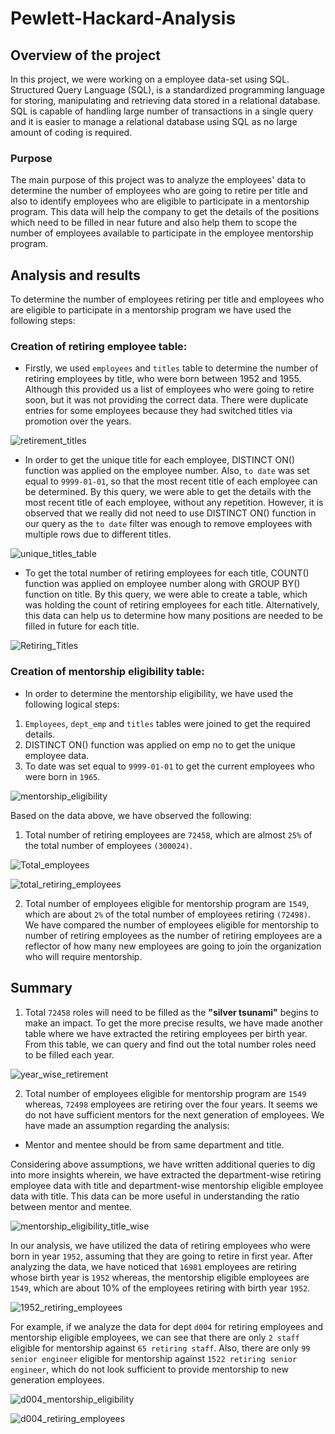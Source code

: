 # Pewlett-Hackard-Analysis

## Overview of the project

In this project, we were working on a employee data-set using SQL. Structured Query Language (SQL), is a standardized
programming language for storing, manipulating and retrieving data stored in a relational database. SQL is capable
of handling large number of transactions in a single query and it is easier to manage a relational database using SQL as
no large amount of coding is required. 

### Purpose

The main purpose of this project was to analyze the employees' data to determine the number of employees who are going
to retire per title and also to identify employees who are eligible to participate in a mentorship program. This data will
help the company to get the details of the positions which need to be filled in near future and also help them to scope the
number of employees available to participate in the employee mentorship program.

## Analysis and results 

To determine the number of employees retiring per title and employees who are eligible to participate in a
mentorship program we have used the following steps:

### Creation of retiring employee table:

- Firstly, we used `employees` and `titles` table to determine the number of retiring employees by title, who were born
between 1952 and 1955. Although this provided us a list of employees who were going to retire soon, but it was not providing
the correct data. There were duplicate entries for some employees because they had switched titles via promotion over the
years.

![retirement_titles](image_analysis/retirement_titles.png)

- In order to get the unique title for each employee, DISTINCT ON() function was applied on the employee number. Also,
`to date` was set equal to `9999-01-01`, so that the most recent title of each employee can be determined. By this query,
we were able to get the details with the most recent title of each employee, without any repetition. However, it
is observed that we really did not need to use DISTINCT ON() function in our query as the `to date` filter was
enough to remove employees with multiple rows due to different titles.

![unique_titles_table](image_analysis/unique_titles_table.png)

- To get the total number of retiring employees for each title, COUNT() function was applied on employee number along
with GROUP BY() function on title. By this query, we were able to create a table, which was holding the count of retiring
employees for each title. Alternatively, this data can help us to determine how many positions are needed to be filled
in future for each title.

![Retiring_Titles](image_analysis/Retiring_Titles.png)

### Creation of mentorship eligibility table: 

- In order to determine the mentorship eligibility, we have used the following logical steps:

1. `Employees`, `dept_emp` and `titles` tables were joined to get the required details.
2. DISTINCT ON() function was applied on emp no to get the unique employee data.
3. To date was set equal to `9999-01-01` to get the current employees who were born in `1965`.

![mentorship_eligibility](image_analysis/mentorship_eligibilty.png)

Based on the data above, we have observed the following: 

1. Total number of retiring employees are `72458`, which are almost `25%` of the total number of employees `(300024)`.

![Total_employees](image_analysis/Total_employees.png)

![total_retiring_employees](image_analysis/total_retiring_employees.png)

2. Total number of employees eligible for mentorship program are `1549`, which are about `2%` of the total number of
employees retiring `(72498)`. We have compared the number of employees eligible for mentorship to number of retiring
employees as the number of retiring employees are a reflector of how many new employees are going to join the
organization who will require mentorship.


## Summary

1. Total `72458` roles will need to be filled as the **"silver tsunami"** begins to make an impact. To get the more precise
results, we have made another table where we have extracted the retiring employees per birth year. From this table,
we can query and find out the total number roles need to be filled each year.

![year_wise_retirement](image_analysis/year_wise_retirement.png)

2. Total number of employees eligible for mentorship program are `1549` whereas, `72498` employees are retiring over the four
years. It seems we do not have sufficient mentors for the next generation of employees. We have made an assumption regarding
the analysis:
- Mentor and mentee should be from same department and title. 

Considering above assumptions, we have written additional queries to dig into more insights wherein, we have extracted
the department-wise retiring employee data with title and department-wise mentorship eligible employee data with title.
This data can be more useful in understanding the ratio between mentor and mentee.

![mentorship_eligibility_title_wise](image_analysis/mentorship_eligibility_title_wise.png)

In our analysis, we have utilized the data of retiring employees who were born in year `1952`, assuming that they are
going to retire in first year. After analyzing the data, we have noticed that `16981` employees are retiring whose
birth year is `1952` whereas, the mentorship eligible employees are `1549`, which are about 10% of the employees retiring
with birth year `1952`. 

![1952_retiring_employees](image_analysis/1952_retiring_employees.png)

For example, if we analyze the data for dept `d004` for retiring employees and mentorship eligible employees, we can see
that there are only `2 staff` eligible for mentorship against `65 retiring staff`. Also, there are only `99 senior engineer`
eligible for mentorship against `1522 retiring senior engineer`, which do not look sufficient to provide mentorship
to new generation employees.

![d004_mentorship_eligibility](image_analysis/d004_mentorship_eligibility.png)

![d004_retiring_employees](image_analysis/d004_retiring_employees.png)
 



